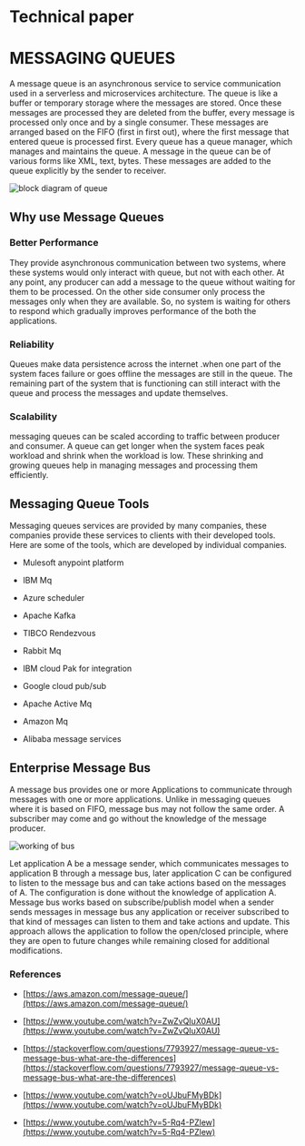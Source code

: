 # Technical paper
# MESSAGING QUEUES

A message queue is an asynchronous service to service communication used in a serverless and microservices architecture. The queue is like a buffer or temporary storage where the messages are stored. Once these messages are processed they are deleted from the buffer, every message is processed only once and by a single consumer. These messages are arranged based on the FIFO (first in first out), where the first message that entered queue is processed first. Every queue has a queue manager, which manages and maintains the queue. A message in the queue can be of various forms like XML, text, bytes. These messages are added to the queue explicitly by the sender to receiver.

   ![block diagram of queue](https://i.stack.imgur.com/1Oq0A.png)





## Why use Message Queues

### Better Performance

They provide asynchronous communication between two systems, where these systems would only interact with queue, but not with each other. At any point, any producer can add a message to the queue without waiting for them to be processed. On the other side consumer only process the messages only when they are available. So, no system is waiting for others to respond which gradually improves performance of the both the applications.

### Reliability

Queues make data persistence across the internet .when one part of the system faces failure or goes offline the messages are still in the queue. The remaining part of the system that is functioning can still interact with the queue and process the messages and update themselves.

### Scalability
messaging queues can be scaled according to traffic between producer and consumer. A queue can get longer when the system faces peak workload and shrink when the workload is low. These shrinking and growing queues help in managing messages and processing them efficiently.



## Messaging Queue Tools

Messaging queues services are provided by many companies, these companies provide these services to clients with their developed tools. Here are some of the tools, which are developed by individual companies.

* Mulesoft anypoint platform

* IBM Mq

* Azure scheduler

* Apache Kafka

* TIBCO Rendezvous

* Rabbit Mq

* IBM cloud Pak for integration

* Google cloud pub/sub

* Apache Active Mq

* Amazon Mq

* Alibaba message services

## Enterprise Message Bus

A message bus provides one or more Applications to communicate through messages with one or more applications. Unlike in messaging queues where it is based on FIFO, message bus may not follow the same order. A subscriber may come and go without the knowledge of the message producer.

   ![working of bus](https://i.stack.imgur.com/5PkJy.gif) 

Let application A be a message sender, which communicates messages to application B through a message bus, later application C can be configured to listen to the message bus and can take actions based on the messages of A. The configuration is done without the knowledge of application A.
Message bus works based on subscribe/publish model when a sender sends messages in message bus any application or receiver subscribed to that kind of messages can listen to them and take actions and update. This approach allows the application to follow the open/closed principle, where they are open to future changes while remaining closed for additional modifications.

### References
* [https://aws.amazon.com/message-queue/](https://aws.amazon.com/message-queue/)

* [https://www.youtube.com/watch?v=ZwZvQIuX0AU](https://www.youtube.com/watch?v=ZwZvQIuX0AU)

* [https://stackoverflow.com/questions/7793927/message-queue-vs-message-bus-what-are-the-differences](https://stackoverflow.com/questions/7793927/message-queue-vs-message-bus-what-are-the-differences)

* [https://www.youtube.com/watch?v=oUJbuFMyBDk](https://www.youtube.com/watch?v=oUJbuFMyBDk)

* [https://www.youtube.com/watch?v=5-Rq4-PZlew](https://www.youtube.com/watch?v=5-Rq4-PZlew)

